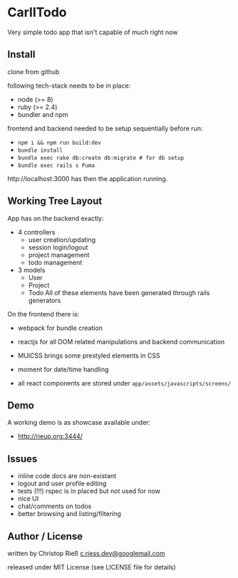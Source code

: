 # CarlITodo

Very simple todo app that isn't capable of much right now

## Install

clone from github

following tech-stack needs to be in place:
* node (>= 8)
* ruby (>= 2.4)
* bundler and npm

frontend and backend needed to be setup sequentially before run:

* `npm i && npm run build:dev`
* `bundle install`
* `bundle exec rake db:create db:migrate # for db setup`
* `bundle exec rails s Puma`

http://localhost:3000 has then the application running.

## Working Tree Layout

App has on the backend exactly:

* 4 controllers
  * user creation/updating
  * session login/logout
  * project management
  * todo management
* 3 models
  * User
  * Project
  * Todo
All of these elements have been generated through rails generators

On the frontend there is:
* webpack for bundle creation
* reactjs for all DOM related manipulations and backend communication
* MUICSS brings some prestyled elements in CSS
* moment for date/time handling

* all react components are stored under `app/assets/javascripts/screens/`

## Demo

A working demo is as showcase available under: 

* http://rieup.org:3444/

## Issues

* inline code docs are non-existant
* logout and user profile editing
* tests (!!!) rspec is in placed but not used for now
* nice UI
* chat/comments on todos
* better browsing and listing/filtering

## Author / License

written by Christop Rieß <c.riess.dev@googlemail.com>

released under MIT License (see LICENSE file for details)
